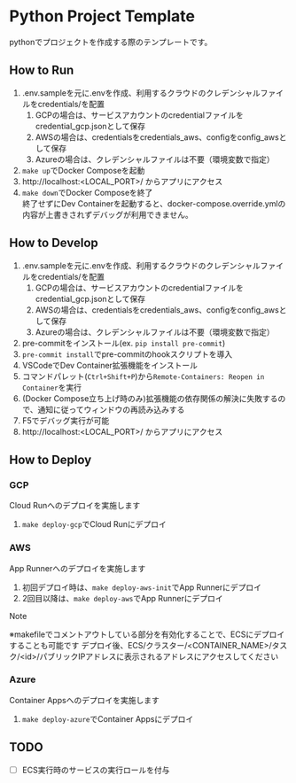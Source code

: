# Python Project Template
pythonでプロジェクトを作成する際のテンプレートです。

## How to Run

1. .env.sampleを元に.envを作成、利用するクラウドのクレデンシャルファイルをcredentials/を配置
   1. GCPの場合は、サービスアカウントのcredentialファイルをcredential_gcp.jsonとして保存
   2. AWSの場合は、credentialsをcredentials_aws、configをconfig_awsとして保存
   3. Azureの場合は、クレデンシャルファイルは不要（環境変数で指定）
2. `make up`でDocker Composeを起動
3. http://localhost:<LOCAL_PORT>/ からアプリにアクセス
4. `make down`でDocker Composeを終了  
   終了せずにDev Containerを起動すると、docker-compose.override.ymlの内容が上書きされずデバッグが利用できません。

## How to Develop

1. .env.sampleを元に.envを作成、利用するクラウドのクレデンシャルファイルをcredentials/を配置
   1. GCPの場合は、サービスアカウントのcredentialファイルをcredential_gcp.jsonとして保存
   2. AWSの場合は、credentialsをcredentials_aws、configをconfig_awsとして保存
   3. Azureの場合は、クレデンシャルファイルは不要（環境変数で指定）
2. pre-commitをインストール(ex. `pip install pre-commit`)
3. `pre-commit install`でpre-commitのhookスクリプトを導入
4. VSCodeでDev Container拡張機能をインストール
5. コマンドパレット(`Ctrl+Shift+P`)から`Remote-Containers: Reopen in Container`を実行
6. (Docker Compose立ち上げ時のみ)拡張機能の依存関係の解決に失敗するので、通知に従ってウィンドウの再読み込みする
7. F5でデバッグ実行が可能
8. http://localhost:<LOCAL_PORT>/ からアプリにアクセス

## How to Deploy

### GCP

Cloud Runへのデプロイを実施します

1. `make deploy-gcp`でCloud Runにデプロイ

### AWS

App Runnerへのデプロイを実施します

1. 初回デプロイ時は、`make deploy-aws-init`でApp Runnerにデプロイ
2. 2回目以降は、`make deploy-aws`でApp Runnerにデプロイ

> [!NOTE]
> ※makefileでコメントアウトしている部分を有効化することで、ECSにデプロイすることも可能です
> デプロイ後、ECS/クラスター/<CONTAINER_NAME>/タスク/\<id>/パブリックIPアドレスに表示されるアドレスにアクセスしてください

### Azure

Container Appsへのデプロイを実施します

1. `make deploy-azure`でContainer Appsにデプロイ

## TODO

- [ ] ECS実行時のサービスの実行ロールを付与
